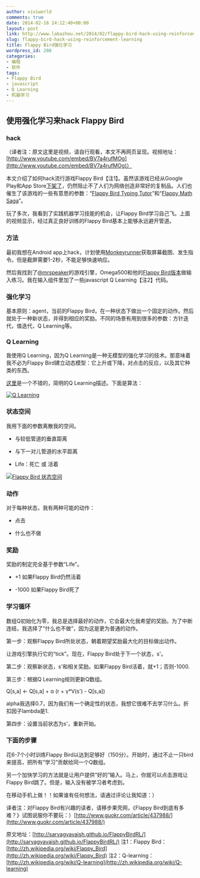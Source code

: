 ```yaml
---
author: viviworld
comments: true
date: 2014-02-16 14:12:40+00:00
layout: post
link: http://www.labazhou.net/2014/02/flappy-bird-hack-using-reinforcement-learning/
slug: flappy-bird-hack-using-reinforcement-learning
title: Flappy Bird强化学习
wordpress_id: 280
categories:
- 编程
- 软件
tags:
- Flappy Bird
- javascript
- Q Learning
- 机器学习
---
```


## 使用强化学习来hack Flappy Bird




### hack


（译者注：原文这里是视频，请自行观看，本文不再网页呈现。视频地址：[http://www.youtube.com/embed/BV7a4rufMOg](http://www.youtube.com/embed/BV7a4rufMOg)）

本文介绍了如何hack流行游戏Flappy Bird【注1】。虽然该游戏已经从Google Play和App Store[下架了](http://news.cnet.com/8301-1035_3-57618612-94/bye-bye-flappy-bird-popular-game-grounded-by-its-creator/)，仍然阻止不了人们为网络创造非常好的复制品。人们也催生了该游戏的一些有意思的参数：“[Flappy Bird Typing Tutor](http://www.mrspeaker.net/dev/game/flappy/)”和“[Flappy Math Saga](http://www.lobe.io/flappy-math-saga/)”。

玩了多次，我看到了实践机器学习技能的机会，让Flappy Bird学习自己飞。上面的视频显示，经过真正良好训练的Flappy Bird基本上能够永远避开管道。


### 方法


最初我想在Android app上hack，计划使用[Monkeyrunner](http://developer.android.com/tools/help/monkeyrunner_concepts.html)获取屏幕截图、发生指令。但是截屏需要1-2秒，不能足够快速响应。

然后我找到了[@mrspeaker](https://twitter.com/mrspeaker)的游戏引擎，Omega500和他的[Flappy Bird版本](http://www.mrspeaker.net/dev/game/flappy/)做输入练习。我在输入组件里加了一些javascript Q Learning【注2】代码。


### 强化学习


基本原则：agent，当前的Flappy Bird，在一种状态下做出一个固定的动作。然后就处于一种新状态，并得到相应的奖励。不同的场景有用到很多的参数：方针迭代，值迭代，Q Learning等。


### Q Learning


我使用Q Learning，因为Q Learning是一种无模型的强化学习的技术。那意味着我不必为Flappy Bird建立动态模型：它上升或下降，对点击的反应，以及其它种类的东西。

[这里](http://artint.info/html/ArtInt_265.html)是一个不错的，简明的Q Learning描述。下面是算法：

[![Q Learning](http://www.labazhou.net/wp-content/uploads/2014/02/RLAlgorithm.png)](http://www.labazhou.net/wp-content/uploads/2014/02/RLAlgorithm.png)


### 状态空间


我用下面的参数离散我的空间。



	
  * 与较低管道的垂直距离

	
  * 与下一对儿管道的水平距离

	
  * Life：死亡 或 活着


[![Flappy Bird 状态空间](http://www.labazhou.net/wp-content/uploads/2014/02/StateSpace.png)](http://www.labazhou.net/wp-content/uploads/2014/02/StateSpace.png)


### 动作


对于每种状态，我有两种可能的动作：



	
  * 点击

	
  * 什么也不做




### 奖励


奖励的制定完全基于参数“Life”。



	
  * +1 如果Flappy Bird仍然活着

	
  * -1000 如果Flappy Bird死了




### 学习循环


数组Q初始化为零，我总是选择最好的动作，它会最大化我希望的奖励。为了中断连结，我选择了“什么也不做”，因为这是更为普通的动作。

第一步：观察Flappy Bird所处状态，朝着期望奖励最大化的目标做出动作。

让游戏引擎执行它的“tick”。现在，Flappy Bird处于下一个状态，s'。

第二步：观察新状态，s'和相关奖励。如果Flappy Bird活着，就+1；否则-1000.

第三步：根据Q Learning规则更新Q数组。

Q[s,a] ← Q[s,a] + α (r + γ*V(s') - Q[s,a])

alpha我选择0.7，因为我们有一个确定性的状态，我想它很难不去学习什么。折扣因子lambda是1.

第四步：设置当前状态为s'，重新开始。


### 下面的步骤


花6-7个小时训练Flappy Bird以达到足够好（150分）。开始时，通过不止一只bird来提高，把所有“学习”贡献给同一个Q数组。

另一个加快学习的方法就是让用户提供“好的”输入。马上，你就可以点击游戏让Flappy Bird跳了。但是，输入没有被学习者考虑到。

在移动手机上做！！如果谁有任何想法，请通过评论让我知道：）

译者注：对Flappy Bird有兴趣的读者，请移步果壳网，《Flappy Bird到底有多难？》试图说服你不要玩：）[http://www.guokr.com/article/437988/](http://www.guokr.com/article/437988/)

原文地址：[http://sarvagyavaish.github.io/FlappyBirdRL/](http://sarvagyavaish.github.io/FlappyBirdRL/)
注1：Flappy Bird：[http://zh.wikipedia.org/wiki/Flappy_Bird](http://zh.wikipedia.org/wiki/Flappy_Bird)
注2：Q-learning：[http://zh.wikipedia.org/wiki/Q-learning](http://zh.wikipedia.org/wiki/Q-learning)
